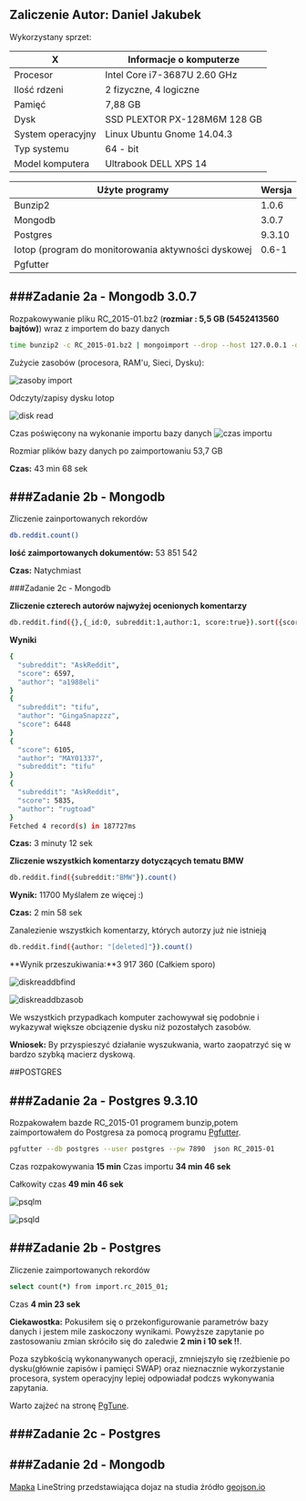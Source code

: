 Zaliczenie    Autor: Daniel Jakubek
---------------------------------------------
Wykorzystany sprzet:

|X|Informacje o komputerze                             |
|-----------------------|------------------------------|
| Procesor              | Intel Core i7-3687U 2.60 GHz |
| Ilość rdzeni          | 2 fizyczne, 4 logiczne       |
| Pamięć                | 7,88 GB                      |
| Dysk                  | SSD PLEXTOR PX-128M6M 128 GB |
| System operacyjny     | Linux Ubuntu Gnome 14.04.3   |
| Typ systemu           | 64 - bit                     |
| Model komputera       | Ultrabook DELL XPS 14        |

| Użyte programy        | Wersja                       |
|-----------------------|------------------------------|
| Bunzip2               | 1.0.6                        |
| Mongodb               | 3.0.7                        |
| Postgres              | 9.3.10                       |
| Iotop (program do monitorowania aktywności dyskowej                 | 0.6-1|
| Pgfutter              |


###Zadanie 2a - Mongodb 3.0.7
---------------------------------------------
Rozpakowywanie pliku RC_2015-01.bz2 (**rozmiar : 5,5 GB (5452413560 bajtów)**) wraz z importem do bazy danych
```sh
time bunzip2 -c RC_2015-01.bz2 | mongoimport --drop --host 127.0.0.1 -d test -c reddit
```
Zużycie zasobów (procesora, RAM'u, Sieci, Dysku):

![zasoby import](zasoby_import.png)

Odczyty/zapisy dysku Iotop

![disk read](disk_read.png)

Czas poświęcony na wykonanie importu bazy danych
![czas importu](czas_importu_mongodb.png)

Rozmiar plików bazy danych po zaimportowaniu 53,7 GB

**Czas:** 43 min 68 sek


###Zadanie 2b - Mongodb
----------------------------------------------------------------
Zliczenie zainportowanych rekordów

```sh
db.reddit.count()
```
**Iość zaimportowanych dokumentów:** 53 851 542

**Czas:** Natychmiast

###Zadanie 2c - Mongodb

**Zliczenie czterech autorów najwyżej ocenionych komentarzy**
```sh
db.reddit.find({},{_id:0, subreddit:1,author:1, score:true}).sort({score:-1}).limit(4)
```

**Wyniki**
```sh
{
  "subreddit": "AskReddit",
  "score": 6597,
  "author": "a1988eli"
}
{
  "subreddit": "tifu",
  "author": "GingaSnapzzz",
  "score": 6448
}
{
  "score": 6105,
  "author": "MAY01337",
  "subreddit": "tifu"
}
{
  "subreddit": "AskReddit",
  "score": 5835,
  "author": "rugtoad"
}
Fetched 4 record(s) in 187727ms
```
**Czas:** 3 minuty 12 sek

**Zliczenie wszystkich komentarzy dotyczących tematu BMW**

```sh
db.reddit.find({subreddit:"BMW"}).count()
```

**Wynik:** 11700 Myślałem ze więcej :)

**Czas:** 2 min 58 sek


Zanalezienie wszystkich komentarzy, których autorzy już nie istnieją
```sh
db.reddit.find({author: "[deleted]"}).count()
```

**Wynik przeszukiwania:**3 917 360 (Całkiem sporo)

![diskreaddbfind](disk_read_dbfind.png)

![diskreaddbzasob](zasoby_dbfind.png)

We wszystkich przypadkach komputer zachowywał się podobnie i wykazywał większe obciązenie dysku niż pozostałych zasobów. 

**Wniosek:** By przyspieszyć działanie wyszukwania, warto zaopatrzyć się w bardzo szybką macierz dyskową.


##POSTGRES

###Zadanie 2a - Postgres 9.3.10
-----------------------------------------------------------------
Rozpakowałem bazde RC_2015-01 programem bunzip,potem zaimportowałem do Postgresa za pomocą programu [Pgfutter](https://github.com/lukasmartinelli/pgfutter).
```sh
pgfutter --db postgres --user postgres --pw 7890  json RC_2015-01

```
Czas rozpakowywania **15 min**
Czas importu **34 min 46 sek**

Całkowity czas **49 min 46 sek**

![psqlm](psql_import.png)

![psqld](psql_importd.png)



###Zadanie 2b - Postgres
-----------------------------------------------------------------
Zliczenie zaimportowanych rekordów

```sh
select count(*) from import.rc_2015_01;

```
Czas **4 min 23 sek**

**Ciekawostka:** Pokusiłem się o przekonfigurowanie parametrów bazy danych i jestem mile zaskoczony wynikami. Powyższe zapytanie po zastosowaniu zmian skróciło się do zaledwie **2 min i 10 sek !!**. 

Poza szybkością wykonanywanych operacji, zmniejszyło się rzeźbienie po dysku(głównie zapisów i pamięci SWAP) oraz nieznacznie wykorzystanie procesora, system operacyjny lepiej odpowiadał podczs wykonywania zapytania.

Warto zajżeć na stronę [PgTune](http://pgtune.leopard.in.ua/).



###Zadanie 2c - Postgres
-----------------------------------------------------------------



###Zadanie 2d - Mongodb
-----------------------------------------------------------------

[Mapka](map.geojson) LineString przedstawiająca dojaz na studia źródło [geojson.io](http://www.geojson.io)
